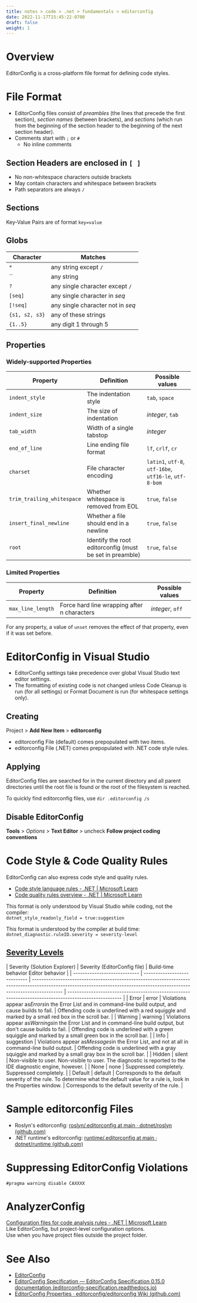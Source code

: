 ```yaml
---
title: notes > code > .net > fundamentals > editorconfig
date: 2022-11-17T15:45:22-0700
draft: false
weight: 1
---
```

# Overview
EditorConfig is a cross-platform file format for defining code styles.

# File Format
- EditorConfig files consist of *preambles* (the lines that precede the first section), *section names* (between brackets), and *sections* (which run from the beginning of the section header to the beginning of the next section header).
- Comments start with `;` or `#`
  - No inline comments

## Section Headers are enclosed in `[ ]`
- No non-whitespace characters outside brackets
- May contain characters and whitespace between brackets
- Path separators are always `/`

## Sections
Key-Value Pairs are of format `key=value`

## Globs
| Character      | Matches                           |
| -------------- | --------------------------------- |
| `*`            | any string except `/`             |
| ``             | any string                        |
| `?`            | any single character except `/`   |
| `[seq]`        | any single character in *seq*     |
| `[!seq]`       | any single character not in *seq* |
| `{s1, s2, s3}` | any of these strings              |
| `{1..5}`       | any digit 1 through 5             |

## Properties
### Widely-supported Properties
| Property                   | Definition                                               | Possible values                                        |
| -------------------------- | -------------------------------------------------------- | ------------------------------------------------------ |
| `indent_style`             | The indentation style                                    | `tab`, `space`                                         |
| `indent_size`              | The size of indentation                                  | *integer*, `tab`                                       |
| `tab_width`                | Width of a single tabstop                                | *integer*                                              |
| `end_of_line`              | Line ending file format                                  | `lf`, `crlf`, `cr`                                     |
| `charset`                  | File character encoding                                  | `latin1`, `utf-8`, `utf-16be`, `utf16-le`, `utf-8-bom` |
| `trim_trailing_whitespace` | Whether whitespace is removed from EOL                   | `true`, `false`                                        |
| `insert_final_newline`     | Whether a file should end in a newline                   | `true`, `false`                                        |
| `root`                     | Identify the root editorconfig (must be set in preamble) | `true`, `false`                                        |

### Limited Properties
| Property          | Definition                                  | Possible values |
| ----------------- | ------------------------------------------- | --------------- |
| `max_line_length` | Force hard line wrapping after n characters | *integer*, `off` |

For any property, a value of `unset` removes the effect of that property, even if it was set before.

# EditorConfig in Visual Studio
- EditorConfig settings take precedence over global Visual Studio text editor settings.
- The formatting of existing code is not changed unless Code Cleanup is run (for all settings) or Format Document is run (for whitespace settings only).

## Creating
Project > **Add New Item** > **editorconfig**
- editorconfig File (default) comes prepopulated with two items.
- editorconfig File (.NET) comes prepopulated with .NET code style rules.

## Applying
EditorConfig files are searched for in the current directory and all parent directories until the root file is found or the root of the filesystem is reached.

To quickly find editorconfig files, use `dir .editorconfig /s`

## Disable EditorConfig
**Tools** > *Options* > **Text Editor** > uncheck **Follow project coding conventions**

# Code Style & Code Quality Rules
EditorConfig can also express code style and quality rules.
- [Code style language rules - .NET | Microsoft Learn](https://learn.microsoft.com/en-us/dotnet/fundamentals/code-analysis/style-rules/language-rules)
- [Code quality rules overview - .NET | Microsoft Learn](https://learn.microsoft.com/en-us/dotnet/fundamentals/code-analysis/quality-rules/)

This format is only understood by Visual Studio while coding, not the compiler:  
`dotnet_style_readonly_field = true:suggestion`

This format is understood by the compiler at build time:  
`dotnet_diagnostic.ruleID.severity = severity-level`

## [Severity Levels](https://learn.microsoft.com/en-us/visualstudio/code-quality/use-roslyn-analyzers?view=vs-2022#configure-severity-levels)
| Severity (Solution Explorer) | Severity (EditorConfig file) | Build-time behavior                                                                Editor behavior                                                                        |
| ---------------------------- | ---------------------------- | ------------------------------------------------------------------------------------------------------------------------------------------------------------------------- | ----------------------------------------------------------------------------------------------------- |
| Error                        | error                        | Violations appear as*Errors*in the Error List and in command-line build output, and cause builds to fail.                                                                 | Offending code is underlined with a red squiggle and marked by a small red box in the scroll bar.     |
| Warning                      | warning                      | Violations appear as*Warnings*in the Error List and in command-line build output, but don't cause builds to fail.                                                         | Offending code is underlined with a green squiggle and marked by a small green box in the scroll bar. |
| Info                         | suggestion                   | Violations appear as*Messages*in the Error List, and not at all in command-line build output.                                                                             | Offending code is underlined with a gray squiggle and marked by a small gray box in the scroll bar.   |
| Hidden                       | silent                       | Non-visible to user.                                                               Non-visible to user. The diagnostic is reported to the IDE diagnostic engine, however. |
| None                         | none                         | Suppressed completely.                                                             Suppressed completely.                                                                 |
| Default                      | default                      | Corresponds to the default severity of the rule. To determine what the default value for a rule is, look in the Properties window.                                        | Corresponds to the default severity of the rule.                                                      |

# Sample editorconfig Files
- Roslyn's editorconfig: [roslyn/.editorconfig at main · dotnet/roslyn (github.com)](https://github.com/dotnet/roslyn/blob/main/.editorconfig)
- .NET runtime's editorconfig: [runtime/.editorconfig at main · dotnet/runtime (github.com)](https://github.com/dotnet/runtime/blob/main/.editorconfig)

# Suppressing EditorConfig Violations
`#pragma warning disable CAXXXX`

# AnalyzerConfig
[Configuration files for code analysis rules - .NET | Microsoft Learn](https://learn.microsoft.com/en-us/dotnet/fundamentals/code-analysis/configuration-files#global-analyzerconfig)  
Like EditorConfig, but project-level configuration options.  
Use when you have project files outside the project folder.  

# See Also
- [EditorConfig](https://editorconfig.org/)  
- [EditorConfig Specification — EditorConfig Specification 0.15.0 documentation (editorconfig-specification.readthedocs.io)](https://editorconfig-specification.readthedocs.io/)  
- [EditorConfig Properties · editorconfig/editorconfig Wiki (github.com)](https://github.com/editorconfig/editorconfig/wiki/EditorConfig-Properties) 
